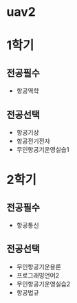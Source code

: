 # uav2

# 1학기
## 전공필수
- 항공역학
## 전공선택
- 항공기상
- 항공전기전자
- 무인항공기운영실습1

# 2학기
## 전공필수
- 항공통신
## 전공선택
- 무인항공기운용론
- 프로그래밍언어2
- 무인항공기운영실습2
- 항공법규
